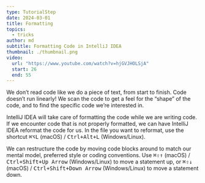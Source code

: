 ```yaml
---
type: TutorialStep
date: 2024-03-01
title: Formatting
topics:
  - tricks
author: md
subtitle: Formatting Code in IntelliJ IDEA
thumbnail: ./thumbnail.png
video:
  url: "https://www.youtube.com/watch?v=hjGVJHOLSjA"
  start: 26
  end: 55
---
```


We don’t read code like we do a piece of text, from start to finish. Code doesn’t run linearly! We scan the code to get a feel for the “shape” of the code, and to find the specific code we’re interested in.

IntelliJ IDEA will take care of formatting the code while we are writing code. If we encounter code that is not properly formatted, we can have IntelliJ IDEA reformat the code for us. In the file you want to reformat, use the shortcut <kbd>⌘⌥L</kbd> (macOS) / <kbd>Ctrl+Alt+L</kbd> (Windows/Linux).

We can restructure the code by moving code blocks around to match our mental model, preferred style or coding conventions. Use <kbd>⌘⇧↑</kbd> (macOS) / <kbd>Ctrl+Shift+Up Arrow</kbd> (Windows/Linux) to move a statement up, or <kbd>⌘⇧↓</kbd> (macOS) / <kbd>Ctrl+Shift+Down Arrow</kbd> (Windows/Linux) to move a statement down.
